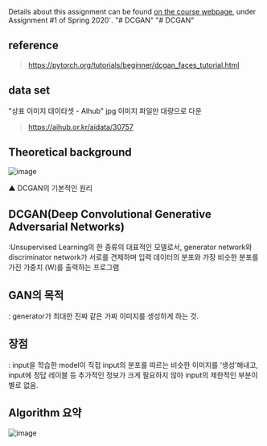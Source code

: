 Details about this assignment can be found [on the course webpage](http://cs231n.github.io/), under Assignment #1 of Spring 2020`.
"# DCGAN" 
"# DCGAN" 
## reference
> https://pytorch.org/tutorials/beginner/dcgan_faces_tutorial.html
## data set
"상표 이미지 데이타셋 - AIhub" 
jpg 이미지 파일만 대량으로 다운
> https://aihub.or.kr/aidata/30757
## Theoretical background
![image](https://user-images.githubusercontent.com/73246476/153514353-9f9bd710-317f-4968-a861-6589dfd7eefd.png)

  ▲ DCGAN의 기본적인 원리
## **DCGAN(Deep Convolutional Generative Adversarial Networks)**
:Unsupervised Learning의 한 종류의 대표적인 모델로서, generator network와 discriminator network가 서로를 견제하며 입력 데이터의 분포와 가장 비슷한 분포를 가진 가중치 (W)를 출력하는 프로그램
## **GAN의 목적**
: generator가 최대한 진짜 같은 가짜 이미지를 생성하게 하는 것.
## **장점**
: input을 학습한 model이 직접 input의 분포를 따르는 비슷한 이미지를 ‘생성’해내고, input에 정답 레이블 등 추가적인 정보가 크게 필요하지 않아 input의 제한적인 부분이 별로 없음.
## Algorithm 요약
![image](https://user-images.githubusercontent.com/73246476/153514974-f2f52a0f-b9d2-4358-be73-9ead54103eb0.png)


